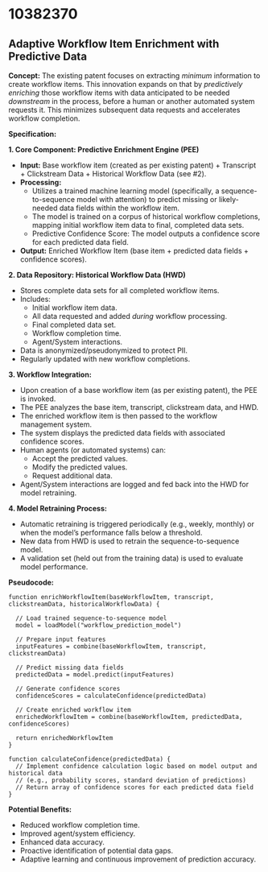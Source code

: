# 10382370

## Adaptive Workflow Item Enrichment with Predictive Data

**Concept:** The existing patent focuses on extracting *minimum* information to create workflow items. This innovation expands on that by *predictively enriching* those workflow items with data anticipated to be needed *downstream* in the process, before a human or another automated system requests it. This minimizes subsequent data requests and accelerates workflow completion.

**Specification:**

**1. Core Component: Predictive Enrichment Engine (PEE)**

*   **Input:** Base workflow item (created as per existing patent) + Transcript + Clickstream Data + Historical Workflow Data (see #2).
*   **Processing:**
    *   Utilizes a trained machine learning model (specifically, a sequence-to-sequence model with attention) to predict missing or likely-needed data fields within the workflow item.
    *   The model is trained on a corpus of historical workflow completions, mapping initial workflow item data to final, completed data sets.
    *   Predictive Confidence Score: The model outputs a confidence score for each predicted data field.
*   **Output:** Enriched Workflow Item (base item + predicted data fields + confidence scores).

**2. Data Repository: Historical Workflow Data (HWD)**

*   Stores complete data sets for all completed workflow items.
*   Includes:
    *   Initial workflow item data.
    *   All data requested and added *during* workflow processing.
    *   Final completed data set.
    *   Workflow completion time.
    *   Agent/System interactions.
*   Data is anonymized/pseudonymized to protect PII.
*   Regularly updated with new workflow completions.

**3. Workflow Integration:**

*   Upon creation of a base workflow item (as per existing patent), the PEE is invoked.
*   The PEE analyzes the base item, transcript, clickstream data, and HWD.
*   The enriched workflow item is then passed to the workflow management system.
*   The system displays the predicted data fields with associated confidence scores.
*   Human agents (or automated systems) can:
    *   Accept the predicted values.
    *   Modify the predicted values.
    *   Request additional data.
*   Agent/System interactions are logged and fed back into the HWD for model retraining.

**4. Model Retraining Process:**

*   Automatic retraining is triggered periodically (e.g., weekly, monthly) or when the model’s performance falls below a threshold.
*   New data from HWD is used to retrain the sequence-to-sequence model.
*   A validation set (held out from the training data) is used to evaluate model performance.

**Pseudocode:**

```
function enrichWorkflowItem(baseWorkflowItem, transcript, clickstreamData, historicalWorkflowData) {

  // Load trained sequence-to-sequence model
  model = loadModel("workflow_prediction_model")

  // Prepare input features
  inputFeatures = combine(baseWorkflowItem, transcript, clickstreamData)

  // Predict missing data fields
  predictedData = model.predict(inputFeatures)

  // Generate confidence scores
  confidenceScores = calculateConfidence(predictedData)

  // Create enriched workflow item
  enrichedWorkflowItem = combine(baseWorkflowItem, predictedData, confidenceScores)

  return enrichedWorkflowItem
}

function calculateConfidence(predictedData) {
  // Implement confidence calculation logic based on model output and historical data
  // (e.g., probability scores, standard deviation of predictions)
  // Return array of confidence scores for each predicted data field
}
```

**Potential Benefits:**

*   Reduced workflow completion time.
*   Improved agent/system efficiency.
*   Enhanced data accuracy.
*   Proactive identification of potential data gaps.
*   Adaptive learning and continuous improvement of prediction accuracy.